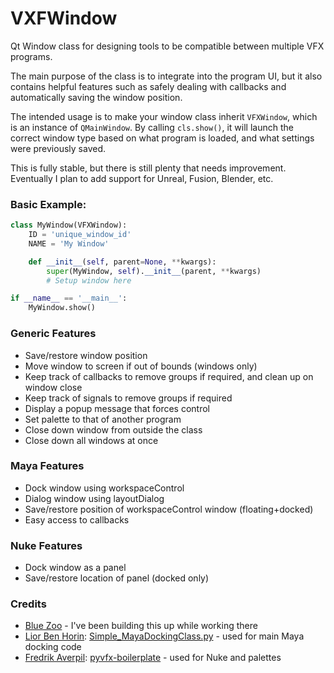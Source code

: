 # VXFWindow
Qt Window class for designing tools to be compatible between multiple VFX programs.

The main purpose of the class is to integrate into the program UI, but it also contains helpful features such as safely dealing with callbacks and automatically saving the window position.

The intended usage is to make your window class inherit `VFXWindow`, which is an instance of `QMainWindow`. By calling `cls.show()`, it will launch the correct window type based on what program is loaded, and what settings were previously saved.

This is fully stable, but there is still plenty that needs improvement. Eventually I plan to add support for Unreal, Fusion, Blender, etc.

### Basic Example:
```python
class MyWindow(VFXWindow):
    ID = 'unique_window_id'
    NAME = 'My Window'

    def __init__(self, parent=None, **kwargs):
        super(MyWindow, self).__init__(parent, **kwargs)
        # Setup window here

if __name__ == '__main__':
    MyWindow.show()
```

### Generic Features
 - Save/restore window position
 - Move window to screen if out of bounds (windows only)
 - Keep track of callbacks to remove groups if required, and clean up on window close
 - Keep track of signals to remove groups if required
 - Display a popup message that forces control
 - Set palette to that of another program
 - Close down window from outside the class
 - Close down all windows at once

### Maya Features
 - Dock window using workspaceControl
 - Dialog window using layoutDialog
 - Save/restore position of workspaceControl window (floating+docked)
 - Easy access to callbacks

### Nuke Features
 - Dock window as a panel
 - Save/restore location of panel (docked only)

### Credits
 - [Blue Zoo](https://www.blue-zoo.co.uk/) - I've been building this up while working there
 - [Lior Ben Horin](https://gist.github.com/liorbenhorin): [Simple_MayaDockingClass.py](https://gist.github.com/liorbenhorin/69da10ec6f22c6d7b92deefdb4a4f475) - used for main Maya docking code
 - [Fredrik Averpil](https://github.com/fredrikaverpil): [pyvfx-boilerplate](https://github.com/fredrikaverpil/pyvfx-boilerplate) - used for Nuke and palettes
